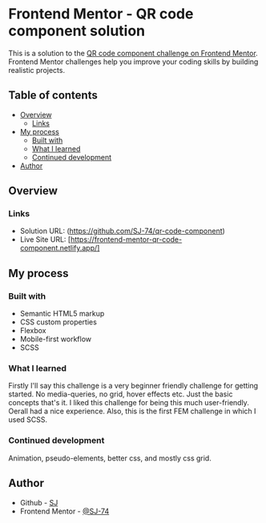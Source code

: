 # Frontend Mentor - QR code component solution

This is a solution to the [QR code component challenge on Frontend Mentor](https://www.frontendmentor.io/challenges/qr-code-component-iux_sIO_H). Frontend Mentor challenges help you improve your coding skills by building realistic projects. 

## Table of contents

- [Overview](#overview)
  - [Links](#links)
- [My process](#my-process)
  - [Built with](#built-with)
  - [What I learned](#what-i-learned)
  - [Continued development](#continued-development)
- [Author](#author)

## Overview

### Links

- Solution URL: (https://github.com/SJ-74/qr-code-component)
- Live Site URL: [https://frontend-mentor-qr-code-component.netlify.app/]

## My process

### Built with

- Semantic HTML5 markup
- CSS custom properties
- Flexbox
- Mobile-first workflow
- SCSS

### What I learned

Firstly I'll say this challenge is a very beginner friendly challenge for getting started. No media-queries, no grid, hover effects etc. Just the basic concepts that's it. I liked this challenge for being this much user-friendly. Oerall had a nice experience. Also, this is the first FEM challenge in which I used SCSS.

### Continued development

Animation, pseudo-elements, better css, and mostly css grid.

## Author

- Github - [SJ](https://github.com/SJ-74/qr-code-component)
- Frontend Mentor - [@SJ-74](https://www.frontendmentor.io/profile/SJ-74)